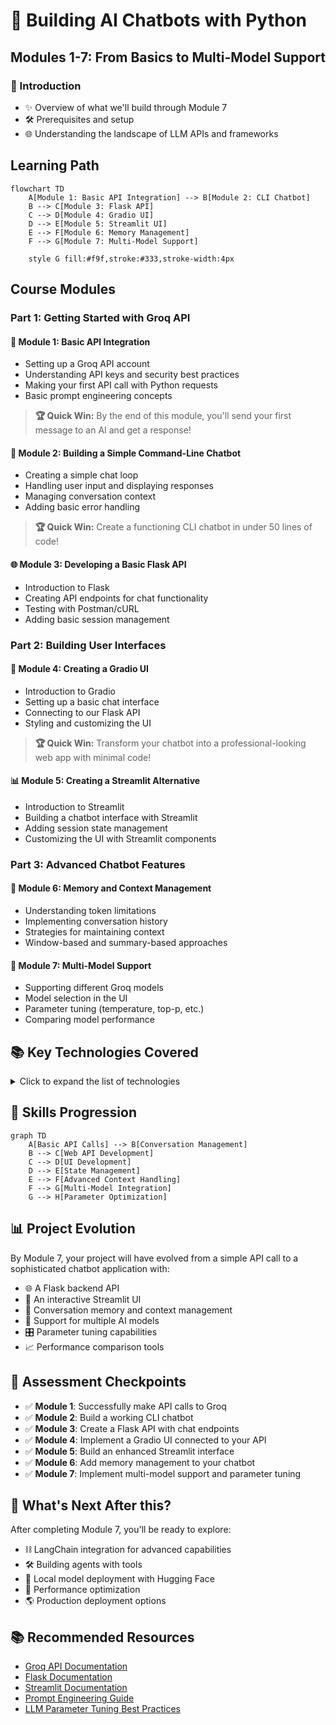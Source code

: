 # 🤖 Building AI Chatbots with Python
## Modules 1-7: From Basics to Multi-Model Support

### 🚀 Introduction
- ✨ Overview of what we'll build through Module 7
- 🛠️ Prerequisites and setup
- 🌐 Understanding the landscape of LLM APIs and frameworks

## Learning Path

```mermaid
flowchart TD
    A[Module 1: Basic API Integration] --> B[Module 2: CLI Chatbot]
    B --> C[Module 3: Flask API]
    C --> D[Module 4: Gradio UI]
    D --> E[Module 5: Streamlit UI]
    E --> F[Module 6: Memory Management]
    F --> G[Module 7: Multi-Model Support]
    
    style G fill:#f9f,stroke:#333,stroke-width:4px
```

## Course Modules

### Part 1: Getting Started with Groq API

#### 📡 Module 1: Basic API Integration
- Setting up a Groq API account
- Understanding API keys and security best practices
- Making your first API call with Python requests
- Basic prompt engineering concepts

> **🏆 Quick Win:** By the end of this module, you'll send your first message to an AI and get a response!

#### 💬 Module 2: Building a Simple Command-Line Chatbot
- Creating a simple chat loop
- Handling user input and displaying responses
- Managing conversation context
- Adding basic error handling

> **🏆 Quick Win:** Create a functioning CLI chatbot in under 50 lines of code!

#### 🌐 Module 3: Developing a Basic Flask API
- Introduction to Flask
- Creating API endpoints for chat functionality
- Testing with Postman/cURL
- Adding basic session management

### Part 2: Building User Interfaces

#### 🎨 Module 4: Creating a Gradio UI
- Introduction to Gradio
- Setting up a basic chat interface
- Connecting to our Flask API
- Styling and customizing the UI

> **🏆 Quick Win:** Transform your chatbot into a professional-looking web app with minimal code!

#### 📊 Module 5: Creating a Streamlit Alternative
- Introduction to Streamlit
- Building a chatbot interface with Streamlit
- Adding session state management
- Customizing the UI with Streamlit components

### Part 3: Advanced Chatbot Features

#### 🧠 Module 6: Memory and Context Management
- Understanding token limitations
- Implementing conversation history
- Strategies for maintaining context
- Window-based and summary-based approaches

#### 🔄 Module 7: Multi-Model Support
- Supporting different Groq models
- Model selection in the UI
- Parameter tuning (temperature, top-p, etc.)
- Comparing model performance

## 📚 Key Technologies Covered

<details>
<summary>Click to expand the list of technologies</summary>

| Technology | Used In | Purpose |
|------------|---------|---------|
| **Python** | All modules | Primary programming language |
| **Groq API** | All modules | LLM provider for AI capabilities |
| **Requests** | Module 1-3 | Making API calls |
| **Flask** | Module 3 | Backend API development |
| **Gradio** | Module 4 | Building simple UI |
| **Streamlit** | Module 5-7 | Building advanced UI |
| **Pandas** | Module 7 | Data manipulation for metrics |
| **Plotly** | Module 7 | Data visualization |

</details>

## 🧩 Skills Progression

```mermaid
graph TD
    A[Basic API Calls] --> B[Conversation Management]
    B --> C[Web API Development]
    C --> D[UI Development]
    D --> E[State Management]
    E --> F[Advanced Context Handling]
    F --> G[Multi-Model Integration]
    G --> H[Parameter Optimization]
```

## 📊 Project Evolution

By Module 7, your project will have evolved from a simple API call to a sophisticated chatbot application with:

- 🌐 A Flask backend API
- 🎨 An interactive Streamlit UI
- 💾 Conversation memory and context management
- 🔄 Support for multiple AI models
- 🎛️ Parameter tuning capabilities
- 📈 Performance comparison tools

## 📝 Assessment Checkpoints

- ✅ **Module 1**: Successfully make API calls to Groq
- ✅ **Module 2**: Build a working CLI chatbot
- ✅ **Module 3**: Create a Flask API with chat endpoints
- ✅ **Module 4**: Implement a Gradio UI connected to your API
- ✅ **Module 5**: Build an enhanced Streamlit interface
- ✅ **Module 6**: Add memory management to your chatbot
- ✅ **Module 7**: Implement multi-model support and parameter tuning

## 🔮 What's Next After this?

After completing Module 7, you'll be ready to explore:

- ⛓️ LangChain integration for advanced capabilities
- 🛠️ Building agents with tools
- 🤗 Local model deployment with Hugging Face
- 🚀 Performance optimization
- 🌎 Production deployment options

## 📚 Recommended Resources

- [Groq API Documentation](https://console.groq.com/docs/quickstart)
- [Flask Documentation](https://flask.palletsprojects.com/)
- [Streamlit Documentation](https://docs.streamlit.io/)
- [Prompt Engineering Guide](https://www.promptingguide.ai/)
- [LLM Parameter Tuning Best Practices](https://www.anthropic.com/index/temperature-in-language-models)
